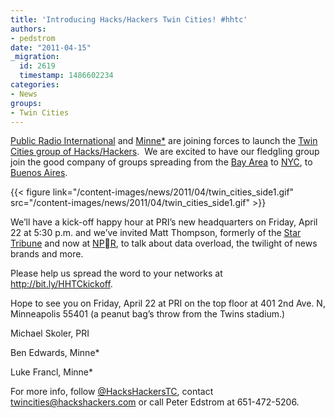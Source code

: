 ```yaml
---
title: 'Introducing Hacks/Hackers Twin Cities! #hhtc'
authors:
- pedstrom
date: "2011-04-15"
_migration:
  id: 2619
  timestamp: 1486602234
categories:
- News
groups:
- Twin Cities
---
```


[Public Radio International][1] and [Minne*][2] are joining forces to launch the [Twin Cities group of Hacks/Hackers][3].  We are excited to have our fledgling group join the good company of groups spreading from the [Bay Area][4] to [NYC][5], to [Buenos Aires][6].

{{< figure link="/content-images/news/2011/04/twin\_cities\_side1.gif" src="/content-images/news/2011/04/twin\_cities\_side1.gif" >}}

We’ll have a kick-off happy hour at PRI’s new headquarters on Friday, April 22 at 5:30 p.m. and we’ve invited Matt Thompson, formerly of the [Star Tribune][7] and now at [NPR][8], to talk about data overload, the twilight of news brands and more.

Please help us spread the word to your networks at <http://bit.ly/HHTCkickoff>.

Hope to see you on Friday, April 22 at PRI on the top floor at 401 2nd Ave. N, Minneapolis 55401 (a peanut bag’s throw from the Twins stadium.)

Michael Skoler, PRI

Ben Edwards, Minne*

Luke Francl, Minne*

For more info, follow [@HacksHackersTC][9], contact <twincities@hackshackers.com> or call Peter Edstrom at 651-472-5206.

 [1]: http://www.pri.org
 [2]: http://minnestar.org/
 [3]: http://www.meetup.com/Hacks-Hackers-Twin-Cities/
 [4]: http://meetupbayarea.hackshackers.com
 [5]: http://meetupnyc.hackshackers.com
 [6]: http://meetupba.hackshackers.com
 [7]: http://www.startribune.com/
 [8]: http://www.npr.org
 [9]: http://twitter.com/#!/hackshackerstc
